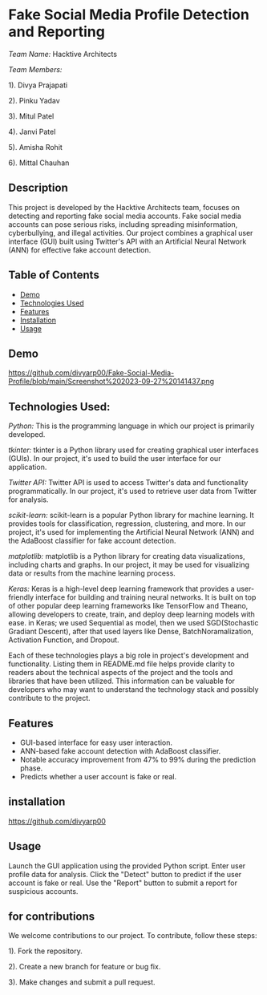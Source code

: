 # Fake Social Media Profile Detection and Reporting

*Team Name:* Hacktive Architects

*Team Members:* 

1). Divya Prajapati

2). Pinku Yadav

3). Mitul Patel 

4). Janvi Patel

5). Amisha Rohit

6). Mittal Chauhan


## Description
This project is developed by the Hacktive Architects team, focuses on detecting and reporting fake social media accounts. Fake social media accounts can pose serious risks, including spreading misinformation, cyberbullying, and illegal activities. Our project combines a graphical user interface (GUI) built using Twitter's API with an Artificial Neural Network (ANN) for effective fake account detection.

## Table of Contents

- [Demo](#demo)
- [Technologies Used](#technologies-used)
- [Features](#features)
- [Installation](#installation)
- [Usage](#usage)


## Demo
https://github.com/divyarp00/Fake-Social-Media-Profile/blob/main/Screenshot%202023-09-27%20141437.png

## Technologies Used:
*Python:* This is the programming language in which our project is primarily developed.

*tkinter:* tkinter is a Python library used for creating graphical user interfaces (GUIs). In our project, it's used to build the user interface for our application.

*Twitter API:* Twitter API is used to access Twitter's data and functionality programmatically. In our project, it's used to retrieve user data from Twitter for analysis.

*scikit-learn:* scikit-learn is a popular Python library for machine learning. It provides tools for classification, regression, clustering, and more. In our project, it's used for implementing the Artificial Neural Network (ANN) and the AdaBoost classifier for fake account detection.

*matplotlib:* matplotlib is a Python library for creating data visualizations, including charts and graphs. In our project, it may be used for visualizing data or results from the machine learning process.

*Keras:* Keras is a high-level deep learning framework that provides a user-friendly interface for building and training neural networks. It is built on top of other popular deep learning frameworks like TensorFlow and Theano, allowing developers to create, train, and deploy deep learning models with ease.
in Keras; we used Sequential as model, then we used SGD(Stochastic Gradiant Descent), after that used layers like Dense, BatchNoramalization, Activation Function, and Dropout.

Each of these technologies plays a big role in project's development and functionality. Listing them in README.md file helps provide clarity to readers about the technical aspects of the project and the tools and libraries that have been utilized. This information can be valuable for developers who may want to understand the technology stack and possibly contribute to the project.

## Features

- GUI-based interface for easy user interaction.
- ANN-based fake account detection with AdaBoost classifier.
- Notable accuracy improvement from 47% to 99% during the prediction phase.
- Predicts whether a user account is fake or real.

## installation
https://github.com/divyarp00

## Usage
Launch the GUI application using the provided Python script.
Enter user profile data for analysis.
Click the "Detect" button to predict if the user account is fake or real.
Use the "Report" button to submit a report for suspicious accounts.

## for contributions
We welcome contributions to our project. To contribute, follow these steps:

1). Fork the repository.

2). Create a new branch for feature or bug fix.

3). Make changes and submit a pull request.
